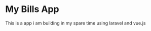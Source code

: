 <h1>My Bills App</h1>

<p>This is a app i am building in my spare time using laravel and vue.js</p>
